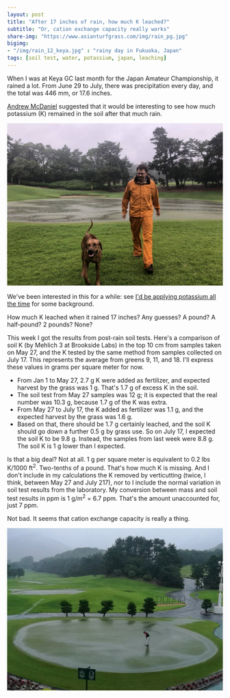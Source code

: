 ```yaml
---
layout: post
title: "After 17 inches of rain, how much K leached?"
subtitle: "Or, cation exchange capacity really works"
share-img: "https://www.asianturfgrass.com/img/rain_pg.jpg"
bigimg:
- "/img/rain_12_keya.jpg" : "rainy day in Fukuoka, Japan"
tags: [soil test, water, potassium, japan, leaching]
---
```


When I was at Keya GC last month for the Japan Amateur Championship, it rained a lot. From June 29 to July, there was precipitation every day, and the total was 446 mm, or 17.6 inches.

[Andrew McDaniel](https://twitter.com/drumcturf) suggested that it would be interesting to see how much potassium (K) remained in the soil after that much rain.

![micah and king on 11 green in rain](/img/king_11.jpg)

We've been interested in this for a while: see [I'd be applying potassium all the time](http://www.blog.asianturfgrass.com/2015/10/applying-potassium-all-the-time-part1.html) for some background. 

How much K leached when it rained 17 inches? Any guesses? A pound? A half-pound? 2 pounds? None?

This week I got the results from post-rain soil tests. Here's a comparison of soil K (by Mehlich 3 at Brookside Labs) in the top 10 cm from samples taken on May 27, and the K tested by the same method from samples collected on July 17. This represents the average from greens 9, 11, and 18. I'll express these values in grams per square meter for now.

* From Jan 1 to May 27, 2.7 g K were added as fertilizer, and expected harvest by the grass was 1 g. That's 1.7 g of excess K in the soil.
* The soil test from May 27 samples was 12 g; it is expected that the real number was 10.3 g, because 1.7 g of the K was extra.
* From May 27 to July 17, the K added as fertilizer was 1.1 g, and the expected harvest by the grass was 1.6 g. 
* Based on that, there should be 1.7 g certainly leached, and the soil K should go down a further 0.5 g by grass use. So on July 17, I expected the soil K to be 9.8 g. Instead, the samples from last week were 8.8 g. The soil K is 1 g lower than I expected.

Is that a big deal? Not at all. 1 g per square meter is equivalent to 0.2 lbs K/1000 ft<sup>2</sup>. Two-tenths of a pound. That's how much K is missing. And I don't include in my calculations the K removed by verticutting (twice, I think, between May 27 and July 217), nor to I include the normal variation in soil test results from the laboratory. My conversion between mass and soil test results in ppm is 1 g/m<sup>2</sup> = 6.7 ppm. That's the amount unaccounted for, just 7 ppm.

Not bad. It seems that cation exchange capacity is really a thing. 

![rain on pg at keya](/img/rain_pg.jpg)




